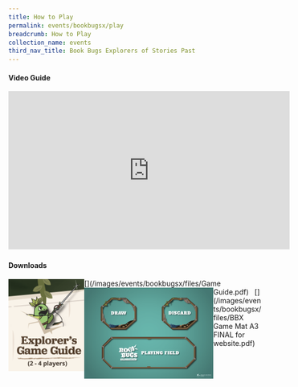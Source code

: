 ```yaml
---
title: How to Play
permalink: events/bookbugsx/play
breadcrumb: How to Play
collection_name: events
third_nav_title: Book Bugs Explorers of Stories Past
---
```


#### Video Guide
<iframe width="560" height="315" src="https://www.youtube.com/embed/6NQcHxQ8MfA" frameborder="0" allow="accelerometer; autoplay; clipboard-write; encrypted-media; gyroscope; picture-in-picture" allowfullscreen></iframe>

#### Downloads
[<img src="/images/events/bookbugsx/Game Guide thumbnail.png" alt="Game Guide Download Link" style="width: 30%" align="left">](/images/events/bookbugsx/files/Game Guide.pdf)&nbsp;&nbsp; [<img src="/images/events/bookbugsx/Game Mat thumbnail.png" alt="Game Mat Download Link" style="width: 51%" align="left">](/images/events/bookbugsx/files/BBX Game Mat A3 FINAL for website.pdf)
